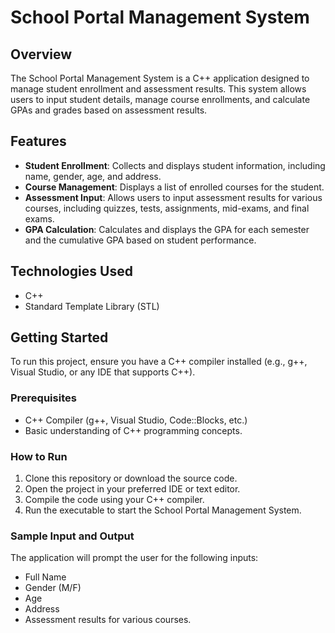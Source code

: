 # School Portal Management System

## Overview
The School Portal Management System is a C++ application designed to manage student enrollment and assessment results. This system allows users to input student details, manage course enrollments, and calculate GPAs and grades based on assessment results.

## Features
- **Student Enrollment**: Collects and displays student information, including name, gender, age, and address.
- **Course Management**: Displays a list of enrolled courses for the student.
- **Assessment Input**: Allows users to input assessment results for various courses, including quizzes, tests, assignments, mid-exams, and final exams.
- **GPA Calculation**: Calculates and displays the GPA for each semester and the cumulative GPA based on student performance.

## Technologies Used
- C++
- Standard Template Library (STL)

## Getting Started
To run this project, ensure you have a C++ compiler installed (e.g., g++, Visual Studio, or any IDE that supports C++).

### Prerequisites
- C++ Compiler (g++, Visual Studio, Code::Blocks, etc.)
- Basic understanding of C++ programming concepts.

### How to Run
1. Clone this repository or download the source code.
2. Open the project in your preferred IDE or text editor.
3. Compile the code using your C++ compiler.
4. Run the executable to start the School Portal Management System.

### Sample Input and Output
The application will prompt the user for the following inputs:
- Full Name
- Gender (M/F)
- Age
- Address
- Assessment results for various courses.
